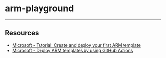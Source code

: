 # arm-playground

---

## Resources

* [Microsoft - Tutorial: Create and deploy your first ARM template](https://docs.microsoft.com/en-us/azure/azure-resource-manager/templates/template-tutorial-create-first-template?tabs=azure-powershell)
* [Microsoft - Deploy ARM templates by using GitHub Actions](https://docs.microsoft.com/en-us/azure/azure-resource-manager/templates/deploy-github-actions)
